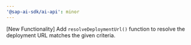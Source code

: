 ```yaml
---
'@sap-ai-sdk/ai-api': minor
---
```


[New Functionality] Add `resolveDeploymentUrl()` function to resolve the deployment URL matches the given criteria.
